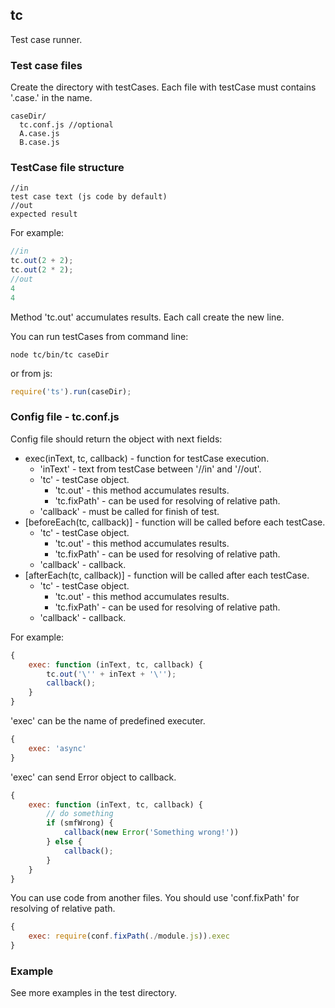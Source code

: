 ## tc
Test case runner.

### Test case files
Create the directory with testCases. Each file with testCase must contains '.case.' in the name. 
```
caseDir/
  tc.conf.js //optional
  A.case.js
  B.case.js
```

### TestCase file structure
```
//in
test case text (js code by default)
//out
expected result
```

For example:
```javascript
//in
tc.out(2 + 2);
tc.out(2 * 2);
//out
4
4
```
Method 'tc.out' accumulates results. Each call create the new line.

You can run testCases from command line:
```
node tc/bin/tc caseDir
```
or from js:
```javascript
require('ts').run(caseDir);
```

### Config file - tc.conf.js
Config file should return the object with next fields:
  * exec(inText, tc, callback) - function for testCase execution. 
    * 'inText' - text from testCase between '//in' and '//out'. 
    * 'tc' - testCase object. 
      * 'tc.out' - this method accumulates results. 
      * 'tc.fixPath' - can be used for resolving of relative path.
    * 'callback' - must be called for finish of test.
  * [beforeEach(tc, callback)] - function will be called before each testCase.
    * 'tc' - testCase object. 
      * 'tc.out' - this method accumulates results. 
      * 'tc.fixPath' - can be used for resolving of relative path.
    * 'callback' - callback.
  * [afterEach(tc, callback)] - function will be called after each testCase.
    * 'tc' - testCase object. 
      * 'tc.out' - this method accumulates results. 
      * 'tc.fixPath' - can be used for resolving of relative path.
    * 'callback' - callback.

For example:
```javascript
{
    exec: function (inText, tc, callback) {
        tc.out('\'' + inText + '\'');
        callback();
    }
}
```
'exec' can be the name of predefined executer. 
```javascript
{
    exec: 'async'
}
```
'exec' can send Error object to callback.
```javascript
{
    exec: function (inText, tc, callback) {
        // do something
        if (smfWrong) {
            callback(new Error('Something wrong!'))
        } else {
            callback();
        }
    }
}
```
You can use code from another files. You should use 'conf.fixPath' for resolving of relative path.
```javascript
{
    exec: require(conf.fixPath(./module.js)).exec
}
```

### Example
See more examples in the test directory.
